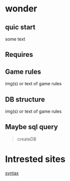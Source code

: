 # wonder

## quic start

some text

## Requires



## Game rules

img(s) or text of game rules

## DB structure

img(s) or text of game rules

## Maybe sql query

> createDB

# Intrested sites

[syntax][]

[syntax]: https://goo.gl/tXKlvS